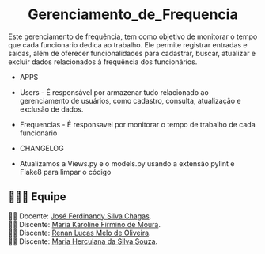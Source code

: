 <h1 align="center"> Gerenciamento_de_Frequencia </h1

 <p align="justify"> Este gerenciamento de frequência, tem como objetivo de monitorar o tempo que cada funcionario dedica ao trabalho. Ele permite registrar entradas e saídas, além de oferecer funcionalidades para cadastrar, buscar, atualizar e excluir dados relacionados à frequência dos funcionários.</p>

* APPS 

- Users - É responsável por armazenar tudo relacionado ao gerenciamento de usuários, como cadastro, consulta, atualização e exclusão de dados.

- Frequencias - É responsavel por monitorar o tempo de trabalho de cada funcionário

* CHANGELOG 

- Atualizamos a Views.py  e o models.py usando a extensão pylint e Flake8 para limpar o código

## :family_man_woman_girl: Equipe
:woman_teacher: Docente: [José Ferdinandy Silva Chagas]().<br />
:woman_student: Discente: [Maria Karoline Firmino de Moura](https://github.com/Mkaroline).<br />
:woman_student: Discente: [Renan Lucas Melo de Oliveira](https://github.com/RenanLucas19).<br />
:woman_student: Discente: [Maria Herculana da Silva Souza](https://github.com/Mhercu).<br />

